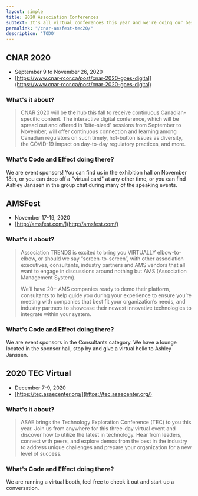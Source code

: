 ```yaml
---
layout: simple
title: 2020 Association Conferences
subtext: It's all virtual conferences this year and we're doing our best to be available. Here's a summary of the events we are involved with in 2020!
permalink: "/cnar-amsfest-tec20/"
description: 'TODO'
---
```


## CNAR 2020

* September 9 to November 26, 2020
* [https://www.cnar-rcor.ca/post/cnar-2020-goes-digital](https://www.cnar-rcor.ca/post/cnar-2020-goes-digital)

<h3 class="h3-small">What's it about?</h3>

> CNAR 2020 will be the hub this fall to receive continuous Canadian-specific content. The interactive digital conference, which will be spread out and offered in 'bite-sized' sessions from September to November, will offer continuous connection and learning among Canadian regulators on such timely, hot-button issues as diversity, the COVID-19 impact on day-to-day regulatory practices, and more.

<h3 class="h3-small">What's Code and Effect doing there?</h3>

We are event sponsors! You can find us in the exhibition hall on November 18th, or you can drop off a "virtual card" at any other time, or you can find Ashley Janssen in the group chat during many of the speaking events.

## AMSFest

* November 17-19, 2020
* [http://amsfest.com/](http://amsfest.com/)

<h3 class="h3-small">What's it about?</h3>

> Association TRENDS is excited to bring you VIRTUALLY elbow-to-elbow, or should we say “screen-to-screen”, with other association executives, consultants, industry partners and AMS vendors that all want to engage in discussions around nothing but AMS (Association Management System).
>
> We’ll have 20+ AMS companies ready to demo their platform, consultants to help guide you during your experience to ensure you’re meeting with companies that best fit your organization’s needs, and industry partners to showcase their newest innovative technologies to integrate within your system.

<h3 class="h3-small">What's Code and Effect doing there?</h3>

We are event sponsors in the Consultants category. We have a lounge located in the sponsor hall, stop by and give a virtual hello to Ashley Janssen.

## 2020 TEC Virtual

* December 7-9, 2020
* [https://tec.asaecenter.org/](https://tec.asaecenter.org/)

<h3 class="h3-small">What's it about?</h3>

> ASAE brings the Technology Exploration Conference (TEC) to you this year. Join us from anywhere for this three-day virtual event and discover how to utilize the latest in technology. Hear from leaders, connect with peers, and explore demos from the best in the industry to address unique challenges and prepare your organization for a new level of success.

<h3 class="h3-small">What's Code and Effect doing there?</h3>

We are running a virtual booth, feel free to check it out and start up a conversation.

<div class="mb-5">
</div>
